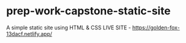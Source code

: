 # prep-work-capstone-static-site
A simple static site using HTML &amp; CSS
LIVE SITE - https://golden-fox-13dacf.netlify.app/
